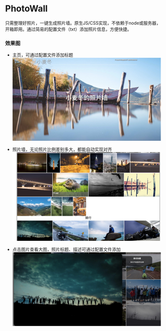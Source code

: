 # PhotoWall
只需整理好照片，一键生成照片墙。原生JS/CSS实现，不依赖于node或服务器，开箱即用。通过简易的配置文件（txt）添加照片信息，方便快捷。

### 效果图

- 主页，可通过配置文件添加标题
![](./resource/image/main_page.png)

- 照片墙，无论照片比例差别多大，都能自动实现对齐
![](./resource/image/page.png)

- 点击图片查看大图，照片标题、描述可通过配置文件添加
![](./resource/image/middle.png)
